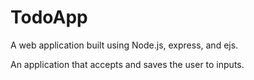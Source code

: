 
# TodoApp

A web application built using Node.js, express, and ejs.

An application that accepts and saves the user to inputs.
